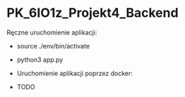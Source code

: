 # PK_6IO1z_Projekt4_Backend

Ręczne uruchomienie aplikacji:
  - source ./env/bin/activate
  - python3 app.py
  
  - Uruchomienie aplikacji poprzez docker:
  - TODO
